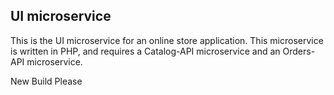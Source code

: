 ## UI microservice

This is the UI microservice for an online store application. This microservice is written in PHP, and requires a Catalog-API microservice and an Orders-API microservice.

New Build Please
